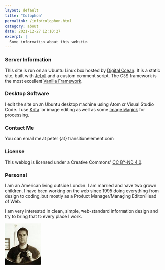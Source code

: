 ```yaml
---
layout: default
title: "Colophon"
permalink: /info/colophon.html
category: about
date: 2021-12-27 12:10:27
excerpt: |
  Some information about this website.
---
```


### Server Information

This site is run on an Ubuntu Linux box hosted by [Digital Ocean](https://www.digitalocean.com/). It is a static site, built with [Jekyll](https://jekyllrb.com/) and a custom comment script. The CSS framework is the most excellent [Vanilla Framework](https://vanillaframework.io/).

### Desktop Software

I edit the site on an Ubuntu desktop machine using Atom or Visual Studio Code. I use [Krita](https://krita.org/en/) for image editing as well as some [Image Magick](https://imagemagick.org/index.php) for processing.

### Contact Me

You can email me at peter {at} transitionelement.com

### License

This weblog is licensed under a Creative Commons' [CC BY-ND 4.0](https://creativecommons.org/licenses/by-nd/4.0/).

### Personal

I am an American living outside London. I am married and have two grown children. I have been working on the web since 1995 doing everything from design to coding, but mostly as a Product Manager/Managing Editor/Head of Web.

I am very interested in clean, simple, web-standard information design and try to bring that to every place I work.

<a href="/assets/images/bw_self.jpg"><img src="/assets/images/peter_mirror-thumb.jpg" width="116" height="134" border="0" alt="Peter around 2004" /></a>
